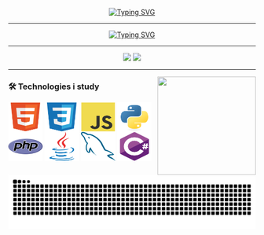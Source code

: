 <p align="center">
  <a href="https://git.io/typing-svg"><img src="https://readme-typing-svg.herokuapp.com?font=Fira+Code&size=30&pause=1000&color=FFFFFF&center=true&vCenter=true&repeat=false&width=650&lines=Hi%2C+I'm+Vit%C3%B3ria+Ferreira+%F0%9F%91%8B" alt="Typing SVG" /></a>
</p>

---

<p align="center">
<a href="https://git.io/typing-svg"><img src="https://readme-typing-svg.herokuapp.com?font=Fira+Code&pause=1000&color=FF69B4&center=true&vCenter=true&width=450&lines=Welcome+to+my+GitHub+%E2%9C%A8;I'm+from+Brazil+;System+development+study+;Focus+on+web+and+software++;Always+learning+something+new++%F0%9F%8F%86" alt="Typing SVG" /></a>
</p>

---

<p align="center">
  <img height="180em" src="https://github-readme-stats.vercel.app/api?username=ferreiravih&show_icons=true&hide_border=false&count_private=true&title_color=ff69b4&text_color=ffffff&icon_color=ff69b4&bg_color=0d1117" />
  <img height="180em" src="https://github-readme-stats.vercel.app/api/top-langs/?username=ferreiravih&layout=compact&langs_count=7&title_color=ff69b4&text_color=ffffff&icon_color=ff69b4&bg_color=0d1117" />
</p>

---

<p align="center">
  <img align="right" height="200" src="https://media2.giphy.com/media/v1.Y2lkPTc5MGI3NjExZnZ1ZDIwbmtuemQwNDV6MG9xdjZ2anBscjk2ZGUyZ3hxemFlaXp0MiZlcD12MV9pbnRlcm5hbF9naWZfYnlfaWQmY3Q9Zw/kTtv6Tq2xpDzMD3J9Y/giphy.gif" width="200" />
</p>

### 🛠️ Technologies i study

<div style="display: inline_block">
  <img align="center" alt="HTML" height="60" width="70" src="https://raw.githubusercontent.com/devicons/devicon/master/icons/html5/html5-original.svg">
  <img align="center" alt="CSS" height="60" width="70" src="https://raw.githubusercontent.com/devicons/devicon/master/icons/css3/css3-original.svg">
  <img align="center" alt="JS" height="60" width="70" src="https://raw.githubusercontent.com/devicons/devicon/master/icons/javascript/javascript-original.svg">
  <img align="center" alt="Python" height="60" width="70" src="https://raw.githubusercontent.com/devicons/devicon/master/icons/python/python-original.svg">
  <img align="center" alt="PHP" height="60" width="70" src="https://raw.githubusercontent.com/devicons/devicon/master/icons/php/php-original.svg">
  <img align="center" alt="Java" height="60" width="70" src="https://raw.githubusercontent.com/devicons/devicon/master/icons/java/java-original.svg">
  <img align="center" alt="MySQL" height="60" width="70" src="https://raw.githubusercontent.com/devicons/devicon/master/icons/mysql/mysql-original.svg">
  <img align="center" alt="C#" height="60" width="70" src="https://raw.githubusercontent.com/devicons/devicon/master/icons/csharp/csharp-original.svg">
</div>

###

<img src="https://raw.githubusercontent.com/ferreiravih/ferreiravih/output/snake.svg" alt="Snake animation" width="1000"  />

###




